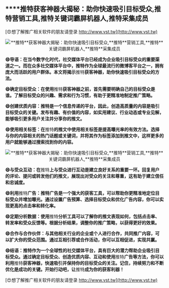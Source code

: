 ## ****推特**获客神器大揭秘：助你快速吸引目标受众,**推特**营销工具,**推特**关键词霸屏机器人,**推特**采集成员**

[😍想了解推广相关软件的朋友请登录 http://www.vst.tw](http://www.vst.tw)

 <center><img src="https://vst.tw/MP4/tuiguang/png/8.png" alt="**推特**获客神器大揭秘：助你快速吸引目标受众,**推特**营销工具,**推特**关键词霸屏机器人,**推特**采集成员"></center>

**😄导语：在当今数字化时代，社交媒体平台已经成为企业吸引目标受众的重要渠道之一。而在众多社交媒体平台中，**推特**作为全球最流行的微博客平台之一，拥有庞大而活跃的用户群体。本文将揭示**推特**获客神器，助你快速吸引目标受众的方法。**

**😄确定目标受众：在使用**推特**获客神器之前，首先需要明确自己的目标受众是谁。了解目标受众的兴趣、需求和行为习惯，有助于更精准地制定推广策略。**

**😄创建优质内容：**推特**是一个信息传递的平台，因此，创造高质量的内容是吸引目标受众的关键。发布有趣、有价值的内容，如实用建议、行业动态或专业见解，能够吸引更多用户关注并分享你的推文。**

**😄使用相关标签：在**推特**的推文中使用相关标签是提高曝光率的有效方法。选择与你的内容相关的热门话题或关键词，并将其作为标签添加到推文中，这样更多的用户就能够通过搜索找到你的内容。**

 <center><img src="https://vst.tw/MP4/tuiguang/png/6.png" alt="**推特**获客神器大揭秘：助你快速吸引目标受众,**推特**营销工具,**推特**关键词霸屏机器人,**推特**采集成员"></center>

**😄与受众互动：在**推特**上与受众进行互动是建立良好关系的重要一环。回复用户的评论、提问或转发他们的推文，展现出对受众的关注和尊重，这有助于建立信任和忠诚度。**

**😄利用**推特**广告：**推特**广告是一个强大的获客工具，可以帮助你更精准地定位目标受众并增加曝光。通过设置广告预算、选择目标受众和优化广告内容，你可以实现更高的点击率和转化率。**

**😄定期分析数据：使用**推特**分析工具可以了解你的推文表现如何，包括点击率、转发率和受众反馈等。根据分析结果，调整你的推广策略，以获得更好的效果。**

**😄合作与合作伙伴：与其他相关行业的企业或个人进行合作，共同推广内容，可以扩大你的受众范围。通过互相引荐或合作活动，你可以互相促进，实现共赢。**

**😄结语：**推特**作为一个全球性的社交媒体平台，具有巨大的潜力帮助企业吸引目标受众。通过确定目标受众、创造优质内容、互动和使用**推特**广告等方法，你可以利用**推特**获客神器，快速吸引并保持你的目标受众的关注。记住，持续努力和不断优化是成功的关键。开始行动吧，让**推特**成为你的获客利器！**

[😍想了解推广相关软件的朋友请登录 http://www.vst.tw](http://www.vst.tw)



